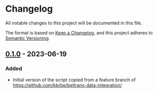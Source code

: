 # Changelog

All notable changes to this project will be documented in this file.

The format is based on [Keep a Changelog](https://keepachangelog.com/en/1.0.0/),
and this project adheres to [Semantic Versioning](https://semver.org/spec/v2.0.0.html).


## [0.1.0] - 2023-06-19

### Added

- Initial version of the script copied from a feature branch of https://github.com/kbrbe/beltrans-data-integration/

[0.1.0]: https://github.com/kbrbe/enrich-authority-csv-via-isni/releases/tag/v0.1.0
